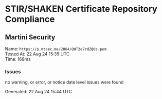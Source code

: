 # STIR/SHAKEN Certificate Repository Compliance

## Martini Security

Name: `https://p.mtsec.me/2884/QWT2e7rdZQ0s.pem`\
Tested At: 22 Aug 24 15:35 UTC\
Time: 168ms

### Issues

no warning, or error, or notice date level issues were found

Generated: 22 Aug 24 15:44 UTC